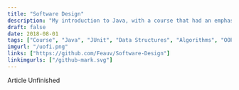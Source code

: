```yaml
---
title: "Software Design"
description: "My introduction to Java, with a course that had an emphasis on advanced concepts and design of software."
draft: false
date: 2018-08-01
tags: ["Course", "Java", "JUnit", "Data Structures", "Algorithms", "OOP"]
imgurl: "/uofi.png"
links: ["https://github.com/Feauv/Software-Design"]
linkimgurls: ["/github-mark.svg"]
---
```


Article Unfinished